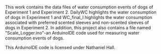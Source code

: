 This work contains the data files of water consumption events of dogs of Experiment 1 and Experiment 2. DailyWC highlights the water consumption of dogs in Experiment 1 and WC_final_l highlights the water consumption associated with preferred scented sleeves and non-scented sleeves of dogs in Experiment 2. In addition, this project also contains a file named "Scale_Logger.ino"-an  ArduinoIDE code used for measuring water consumption events of dogs.

This ArduinoIDE code is licensed under Nathaniel Hall.
